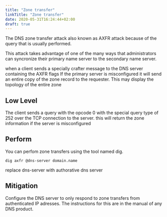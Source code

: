 ```yaml
---
title: "Zone transfer"
linkTitle: "Zone transfer"
date: 2020-05-31T16:24:44+02:00
draft: true
---
```


The DNS zone transfer attack also known as AXFR attack because of the query that is usually performed.

This attack takes advantage of one of the many ways that administrators can syncronize their primary name server to the secondary name server. 

when a client sends a specially crafter message to the DNS server containing the AXFR flags If the primary server is misconfigured it will send an entire copy of the zone record to the requester. 
This may display the topology of the entire zone

## Low Level

The client sends a query with the opcode 0 with the special query type of 252 over the TCP  connection to the server. this will return the zone information if the server is misconfigured


## Perform

You can perfom zone transfers using the tool named dig.
```
dig axfr @dns-server domain.name
```
replace dns-server with authorative dns server


## Mitigation

Configure the DNS server to only respond to zone transfers from authenticated IP adresses. The instructions for this are in the manual of any DNS product.
